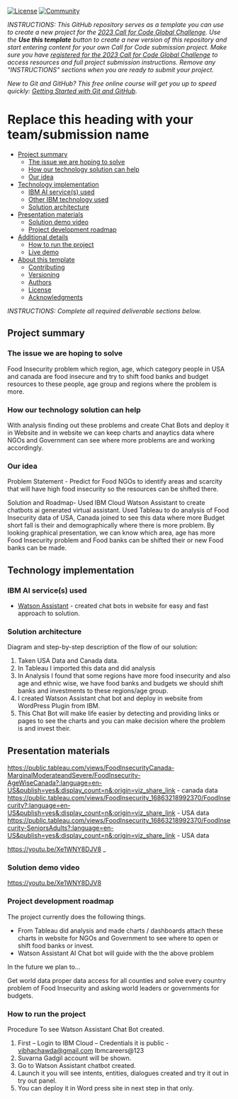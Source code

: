 [![License](https://img.shields.io/badge/License-Apache2-blue.svg)](https://www.apache.org/licenses/LICENSE-2.0) [![Community](https://img.shields.io/badge/Join-Community-blue)](https://developer.ibm.com/callforcode/solutions/projects/get-started/)

_INSTRUCTIONS: This GitHub repository serves as a template you can use to create a new project for the [2023 Call for Code Global Challenge](https://developer.ibm.com/callforcode/global-challenge/). Use the **Use this template** button to create a new version of this repository and start entering content for your own Call for Code submission project. Make sure you have [registered for the 2023 Call for Code Global Challenge](https://developer.ibm.com/callforcode/global-challenge/register/) to access resources and full project submission instructions. Remove any "INSTRUCTIONS" sections when you are ready to submit your project._

_New to Git and GitHub? This free online course will get you up to speed quickly: [Getting Started with Git and GitHub](https://www.coursera.org/learn/getting-started-with-git-and-github)_.

# Replace this heading with your team/submission name

- [Project summary](#project-summary)
  - [The issue we are hoping to solve](#the-issue-we-are-hoping-to-solve)
  - [How our technology solution can help](#how-our-technology-solution-can-help)
  - [Our idea](#our-idea)
- [Technology implementation](#technology-implementation)
  - [IBM AI service(s) used](#ibm-ai-services-used)
  - [Other IBM technology used](#other-ibm-technology-used)
  - [Solution architecture](#solution-architecture)
- [Presentation materials](#presentation-materials)
  - [Solution demo video](#solution-demo-video)
  - [Project development roadmap](#project-development-roadmap)
- [Additional details](#additional-details)
  - [How to run the project](#how-to-run-the-project)
  - [Live demo](#live-demo)
- [About this template](#about-this-template)
  - [Contributing](#contributing)
  - [Versioning](#versioning)
  - [Authors](#authors)
  - [License](#license)
  - [Acknowledgments](#acknowledgments)

_INSTRUCTIONS: Complete all required deliverable sections below._

## Project summary

### The issue we are hoping to solve

Food Insecurity problem which region, age, which category people in USA and canada are food insecure and try to shift food banks and budget resources to these people, age group and regions where the problem is more.

### How our technology solution can help

With analysis finding out these problems and create Chat Bots and deploy it in Website and in website we can keep charts and anaytics data where NGOs and Government can see where more problems are and working accordingly.

### Our idea

Problem Statement - Predict for Food NGOs to identify areas and scarcity that will have high food insecurity so the resources can be shifted there.

Solution and Roadmap-
Used IBM Cloud Watson Assistant to create chatbots ai generated virtual assistant.
Used Tableau to do analysis of Food Insecurity data of USA, Canada joined to see this data where more Budget short fall is their and demographically where there is more problem. 
By looking graphical presentation, we can know which area, age has more Food Insecurity problem and Food banks can be shifted their or new Food banks can be made. 


## Technology implementation

### IBM AI service(s) used

- [Watson Assistant](https://cloud.ibm.com/catalog/services/watson-assistant) - created chat bots in website for easy and fast approach to solution.


### Solution architecture

Diagram and step-by-step description of the flow of our solution:

1. Taken USA Data and Canada data.
2. In Tableau I imported this data and did analysis
3. In Analysis I found that some regions have more food insecurity and also age and ethnic wise, we have food banks and budgets we should shift banks and investments to these regions/age group.
4. I created Watson Assistant chat bot and deploy in website from WordPress Plugin from IBM.
5. This Chat Bot will make life easier by detecting and providing links or pages to see the charts and you can make decision where the problem is and invest their.

## Presentation materials

https://public.tableau.com/views/FoodInsecurityCanada-MarginalModerateandSevere/FoodInsecurity-AgeWiseCanada?:language=en-US&publish=yes&:display_count=n&:origin=viz_share_link - canada data
https://public.tableau.com/views/FoodInsecurity_16863218992370/FoodInsecurity?:language=en-US&publish=yes&:display_count=n&:origin=viz_share_link  -  USA data
https://public.tableau.com/views/FoodInsecurity_16863218992370/FoodInsecurity-SeniorsAdults?:language=en-US&publish=yes&:display_count=n&:origin=viz_share_link - USA data

https://youtu.be/Xe1WNY8DJV8
_
### Solution demo video

https://youtu.be/Xe1WNY8DJV8

### Project development roadmap

The project currently does the following things.

- From Tableau did analysis and made charts / dashboards attach these charts in website for NGOs and Government to see where to open or shift food banks or invest. 
- Watson Assistant AI Chat bot will guide with the the above problem

In the future we plan to...

Get world data proper data access for all counties and solve every country problem of Food Insecurity and asking world leaders or governments for budgets.


### How to run the project
Procedure To see Watson Assistant Chat Bot created.
1.	First – Login to IBM Cloud – Credentials it is public - vibhachawda@gmail.com
                                                            Ibmcareers@123
2.	 Suvarna Gadgil account will be shown.
3.	Go to Watson Assistant chatbot created.
4.	Launch it you will see intents, entities, dialogues created and try it out in try out panel. 
5.	You can deploy it in Word press site in next step in that only.




